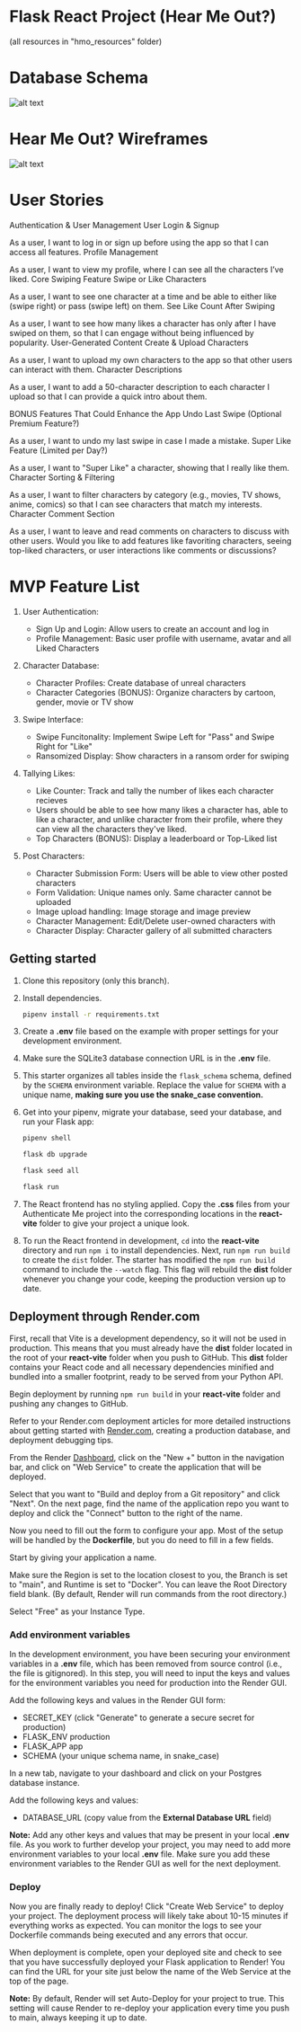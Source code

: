 # Flask React Project (Hear Me Out?)

(all resources in "hmo_resources" folder)

# Database Schema

![alt text](<hmo_resources/HearMeOut Schema.png>)

# Hear Me Out? Wireframes

![alt text](hmo_resources/hmo_wireframe.png)

# User Stories
Authentication & User Management
User Login & Signup

As a user, I want to log in or sign up before using the app so that I can access all features.
Profile Management

As a user, I want to view my profile, where I can see all the characters I’ve liked.
Core Swiping Feature
Swipe or Like Characters

As a user, I want to see one character at a time and be able to either like (swipe right) or pass (swipe left) on them.
See Like Count After Swiping

As a user, I want to see how many likes a character has only after I have swiped on them, so that I can engage without being influenced by popularity.
User-Generated Content
Create & Upload Characters

As a user, I want to upload my own characters to the app so that other users can interact with them.
Character Descriptions

As a user, I want to add a 50-character description to each character I upload so that I can provide a quick intro about them.

BONUS Features That Could Enhance the App
Undo Last Swipe (Optional Premium Feature?)

As a user, I want to undo my last swipe in case I made a mistake.
Super Like Feature (Limited per Day?)

As a user, I want to "Super Like" a character, showing that I really like them.
Character Sorting & Filtering

As a user, I want to filter characters by category (e.g., movies, TV shows, anime, comics) so that I can see characters that match my interests.
Character Comment Section

As a user, I want to leave and read comments on characters to discuss with other users.
Would you like to add features like favoriting characters, seeing top-liked characters, or user interactions like comments or discussions?

# MVP Feature List

1. User Authentication:
   - Sign Up and Login: Allow users to create an account and log in
   - Profile Management: Basic user profile with username, avatar and all Liked Characters

2. Character Database:
   - Character Profiles: Create database of unreal characters
   - Character Categories (BONUS): Organize characters by cartoon, gender, movie or TV show

3. Swipe Interface:
   - Swipe Funcitonality: Implement Swipe Left for "Pass" and Swipe Right for "Like"
   - Ransomized Display: Show characters in a ransom order for swiping

4. Tallying Likes:
   - Like Counter: Track and tally the number of likes each character recieves
   - Users should be able to see how many likes a character has, able to like a character, and unlike character from their profile, where they can view all the characters they've liked.
   - Top Characters (BONUS): Display a leaderboard or Top-Liked list

5. Post Characters:
   - Character Submission Form: Users will be able to view other posted characters
   - Form Validation: Unique names only. Same character cannot be uploaded
   - Image upload handling: Image storage and image preview
   - Character Management: Edit/Delete user-owned characters with
   - Character Display: Character gallery of all submitted characters


## Getting started

1. Clone this repository (only this branch).

2. Install dependencies.

   ```bash
   pipenv install -r requirements.txt
   ```

3. Create a __.env__ file based on the example with proper settings for your
   development environment.

4. Make sure the SQLite3 database connection URL is in the __.env__ file.

5. This starter organizes all tables inside the `flask_schema` schema, defined
   by the `SCHEMA` environment variable.  Replace the value for
   `SCHEMA` with a unique name, **making sure you use the snake_case
   convention.**

6. Get into your pipenv, migrate your database, seed your database, and run your
   Flask app:

   ```bash
   pipenv shell
   ```

   ```bash
   flask db upgrade
   ```

   ```bash
   flask seed all
   ```

   ```bash
   flask run
   ```

7. The React frontend has no styling applied. Copy the __.css__ files from your
   Authenticate Me project into the corresponding locations in the
   __react-vite__ folder to give your project a unique look.

8. To run the React frontend in development, `cd` into the __react-vite__
   directory and run `npm i` to install dependencies. Next, run `npm run build`
   to create the `dist` folder. The starter has modified the `npm run build`
   command to include the `--watch` flag. This flag will rebuild the __dist__
   folder whenever you change your code, keeping the production version up to
   date.

## Deployment through Render.com

First, recall that Vite is a development dependency, so it will not be used in
production. This means that you must already have the __dist__ folder located in
the root of your __react-vite__ folder when you push to GitHub. This __dist__
folder contains your React code and all necessary dependencies minified and
bundled into a smaller footprint, ready to be served from your Python API.

Begin deployment by running `npm run build` in your __react-vite__ folder and
pushing any changes to GitHub.

Refer to your Render.com deployment articles for more detailed instructions
about getting started with [Render.com], creating a production database, and
deployment debugging tips.

From the Render [Dashboard], click on the "New +" button in the navigation bar,
and click on "Web Service" to create the application that will be deployed.

Select that you want to "Build and deploy from a Git repository" and click
"Next". On the next page, find the name of the application repo you want to
deploy and click the "Connect" button to the right of the name.

Now you need to fill out the form to configure your app. Most of the setup will
be handled by the __Dockerfile__, but you do need to fill in a few fields.

Start by giving your application a name.

Make sure the Region is set to the location closest to you, the Branch is set to
"main", and Runtime is set to "Docker". You can leave the Root Directory field
blank. (By default, Render will run commands from the root directory.)

Select "Free" as your Instance Type.

### Add environment variables

In the development environment, you have been securing your environment
variables in a __.env__ file, which has been removed from source control (i.e.,
the file is gitignored). In this step, you will need to input the keys and
values for the environment variables you need for production into the Render
GUI.

Add the following keys and values in the Render GUI form:

- SECRET_KEY (click "Generate" to generate a secure secret for production)
- FLASK_ENV production
- FLASK_APP app
- SCHEMA (your unique schema name, in snake_case)

In a new tab, navigate to your dashboard and click on your Postgres database
instance.

Add the following keys and values:

- DATABASE_URL (copy value from the **External Database URL** field)

**Note:** Add any other keys and values that may be present in your local
__.env__ file. As you work to further develop your project, you may need to add
more environment variables to your local __.env__ file. Make sure you add these
environment variables to the Render GUI as well for the next deployment.

### Deploy

Now you are finally ready to deploy! Click "Create Web Service" to deploy your
project. The deployment process will likely take about 10-15 minutes if
everything works as expected. You can monitor the logs to see your Dockerfile
commands being executed and any errors that occur.

When deployment is complete, open your deployed site and check to see that you
have successfully deployed your Flask application to Render! You can find the
URL for your site just below the name of the Web Service at the top of the page.

**Note:** By default, Render will set Auto-Deploy for your project to true. This
setting will cause Render to re-deploy your application every time you push to
main, always keeping it up to date.

[Render.com]: https://render.com/
[Dashboard]: https://dashboard.render.com/
